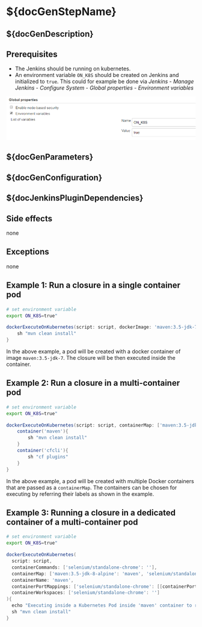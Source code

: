 # ${docGenStepName}

## ${docGenDescription}

## Prerequisites

* The Jenkins should be running on kubernetes.
* An environment variable `ON_K8S` should be created on Jenkins and initialized to `true`. This could for example be done via _Jenkins_ - _Manage Jenkins_ - _Configure System_ - _Global properties_ - _Environment variables_

![Jenkins environment variable configuration](../images/k8s_env.png)

## ${docGenParameters}

## ${docGenConfiguration}

## ${docJenkinsPluginDependencies}

## Side effects

none

## Exceptions

none

## Example 1: Run a closure in a single container pod

```sh
# set environment variable
export ON_K8S=true"
```

```groovy
dockerExecuteOnKubernetes(script: script, dockerImage: 'maven:3.5-jdk-7'){
    sh "mvn clean install"
}
```

In the above example, a pod will be created with a docker container of image `maven:3.5-jdk-7`. The closure will be then executed inside the container.

## Example 2: Run a closure in a multi-container pod

```sh
# set environment variable
export ON_K8S=true"
```

```groovy
dockerExecuteOnKubernetes(script: script, containerMap: ['maven:3.5-jdk-8-alpine': 'maven', 'ppiper/cf-cli:6': 'cfcli']){
    container('maven'){
        sh "mvn clean install"
    }
    container('cfcli'){
        sh "cf plugins"
    }
}
```

In the above example, a pod will be created with multiple Docker containers that are passed as a `containerMap`. The containers can be chosen for executing by referring their labels as shown in the example.

## Example 3: Running a closure in a dedicated container of a multi-container pod

```sh
# set environment variable
export ON_K8S=true"
```

```groovy
dockerExecuteOnKubernetes(
  script: script,
  containerCommands: ['selenium/standalone-chrome': ''],
  containerMap: ['maven:3.5-jdk-8-alpine': 'maven', 'selenium/standalone-chrome': 'selenium'],
  containerName: 'maven',
  containerPortMappings: ['selenium/standalone-chrome': [[containerPort: 4444, hostPort: 4444]]],
  containerWorkspaces: ['selenium/standalone-chrome': '']
){
  echo "Executing inside a Kubernetes Pod inside 'maven' container to run Selenium tests"
  sh "mvn clean install"
}
```
